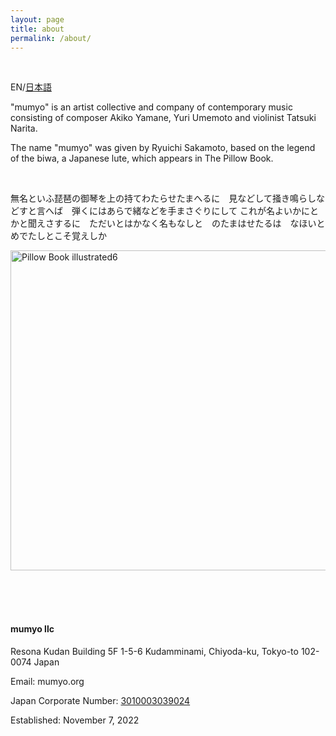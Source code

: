```yaml
---
layout: page
title: about
permalink: /about/
---
```


&nbsp;

EN/[日本語](https://mumyo.org/ja/about/)

"mumyo" is an artist collective and company of contemporary music consisting of composer Akiko Yamane, Yuri Umemoto and violinist Tatsuki Narita.

The name "mumyo" was given by Ryuichi Sakamoto, based on the legend of the biwa, a Japanese lute, which appears in The Pillow Book.

&nbsp;

無名といふ琵琶の御琴を上の持てわたらせたまへるに　見などして掻き鳴らしなどすと言へば　弾くにはあらで緒などを手まさぐりにして これが名よいかにとかと聞えさするに　ただいとはかなく名もなしと　のたまはせたるは　なほいとめでたしとこそ覚えしか

<a title="See page for author, Public domain, via Wikimedia Commons" href="https://commons.wikimedia.org/wiki/File:Pillow_Book_illustrated6.JPG"><img width="512" alt="Pillow Book illustrated6" src="https://upload.wikimedia.org/wikipedia/commons/thumb/2/28/Pillow_Book_illustrated6.JPG/512px-Pillow_Book_illustrated6.JPG"></a><BR />
<BR /><BR />

&nbsp;

#### mumyo llc

Resona Kudan Building 5F
1-5-6 Kudamminami,
Chiyoda-ku, Tokyo-to 102-0074
Japan

Email: mumyo.org

Japan Corporate Number: [3010003039024](https://www.houjin-bangou.nta.go.jp/henkorireki-johoto.html?selHouzinNo=3010003039024)

Established: November 7, 2022
